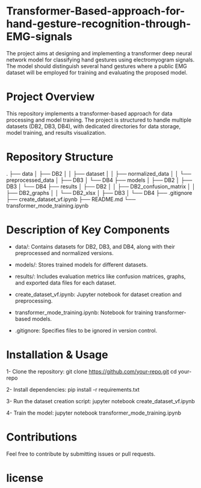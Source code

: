 # Transformer-Based-approach-for-hand-gesture-recognition-through-EMG-signals
The project aims at designing and implementing a transformer deep neural network model for classifying hand gestures using electromyogram signals. The model should distinguish several hand gestures where a public EMG dataset will be employed for training and evaluating the proposed model.

# Project Overview

This repository implements a transformer-based approach for data processing and model training. The project is structured to handle multiple datasets (DB2, DB3, DB4), with dedicated directories for data storage, model training, and results visualization.

# Repository Structure
. ├── data │ ├── DB2 │ │ ├── dataset │ │ ├── normalized_data │ │ └── preprocessed_data │ ├── DB3 │ └── DB4 ├── models │ ├── DB2 │ ├── DB3 │ └── DB4 ├── results │ ├── DB2 │ │ ├── DB2_confusion_matrix │ │ ├── DB2_graphs │ │ └── DB2_xlsx │ ├── DB3 │ └── DB4 ├── .gitignore ├── create_dataset_vf.ipynb ├── README.md └── transformer_mode_training.ipynb
# Description of Key Components

- data/: Contains datasets for DB2, DB3, and DB4, along with their preprocessed and normalized versions.

- models/: Stores trained models for different datasets.

- results/: Includes evaluation metrics like confusion matrices, graphs, and exported data files for each dataset.

- create_dataset_vf.ipynb: Jupyter notebook for dataset creation and preprocessing.

- transformer_mode_training.ipynb: Notebook for training transformer-based models.

- .gitignore: Specifies files to be ignored in version control.


# Installation & Usage

1- Clone the repository:
git clone https://github.com/your-repo.git
cd your-repo

2- Install dependencies:
pip install -r requirements.txt

3- Run the dataset creation script:
jupyter notebook create_dataset_vf.ipynb

4- Train the model:
jupyter notebook transformer_mode_training.ipynb

# Contributions
Feel free to contribute by submitting issues or pull requests.

# license 